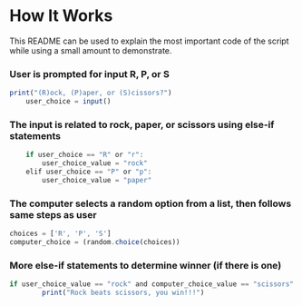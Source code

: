# How It Works
This README can be used to explain the most important code of the script while using a small amount to demonstrate.



### User is prompted for input R, P, or S
```javascript
print("(R)ock, (P)aper, or (S)cissors?")
	user_choice = input()
```

### The input is related to rock, paper, or scissors using else-if statements
```javascript
	if user_choice == "R" or "r":
		user_choice_value = "rock"
	elif user_choice == "P" or "p":
		user_choice_value = "paper"
```

### The computer selects a random option from a list, then follows same steps as user
```javascript
choices = ['R', 'P', 'S']
computer_choice = (random.choice(choices))
```

### More else-if statements to determine winner (if there is one)
```javascript
if user_choice_value == "rock" and computer_choice_value == "scissors":
		print("Rock beats scissors, you win!!!")
```
